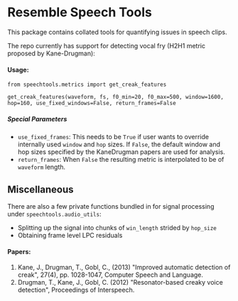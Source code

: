 # Resemble Speech Tools

This package contains collated tools for quantifying issues in speech clips.

The repo currently has support for detecting vocal fry (H2H1 metric proposed by Kane-Drugman):

#### Usage:
`from speechtools.metrics import get_creak_features`


`get_creak_features(waveform, fs, f0_min=20, f0_max=500, window=1600, hop=160,
                       use_fixed_windows=False, return_frames=False`

##### Special Parameters
- `use_fixed_frames`: This needs to be `True` if user wants to override internally used `window` and `hop` sizes. If `False`, the default window and hop sizes specified by the KaneDrugman papers are used for analysis.
- `return_frames`: When `False` the resulting metric is interpolated to be of `waveform` length.

   
## Miscellaneous
There are also a few private functions bundled in for signal processing under `speechtools.audio_utils`:
- Splitting up the signal into chunks of `win_length` strided by `hop_size`
- Obtaining frame level LPC residuals


#### Papers:
1. Kane, J., Drugman, T., Gobl, C., (2013) "Improved automatic 
       detection of creak", 27(4), pp. 1028-1047, Computer Speech and Language.
2. Drugman, T., Kane, J., Gobl, C. (2012) "Resonator-based creaky voice detection", 
	       Proceedings of Interspeech.